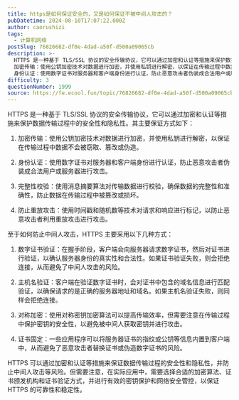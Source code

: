 ```yaml
---
title: https是如何保证安全的，又是如何保证不被中间人攻击的？
pubDatetime: 2024-08-10T17:07:22.000Z
author: caorushizi
tags:
  - 计算机网络
postSlug: 76826682-df0e-4dad-a50f-d500a09065cb
description: >-
  HTTPS 是一种基于 TLS/SSL 协议的安全传输协议，它可以通过加密和认证等措施来保护数据传输过程中的安全性和隐私性。其主要保证方式如下：
  加密传输：使用公钥加密技术对数据进行加密，并使用私钥进行解密，以保证在传输过程中数据不会被窃取、篡改或伪造。
  身份认证：使用数字证书对服务器和客户端身份进行认证，防止恶意攻击者伪装成合法用户或服务器进行攻击。 完整性校验：使用消息摘要算法对传输数据进行校
difficulty: 3
questionNumber: 1999
source: https://fe.ecool.fun/topic/76826682-df0e-4dad-a50f-d500a09065cb
---
```


HTTPS 是一种基于 TLS/SSL 协议的安全传输协议，它可以通过加密和认证等措施来保护数据传输过程中的安全性和隐私性。其主要保证方式如下：

1. 加密传输：使用公钥加密技术对数据进行加密，并使用私钥进行解密，以保证在传输过程中数据不会被窃取、篡改或伪造。

2. 身份认证：使用数字证书对服务器和客户端身份进行认证，防止恶意攻击者伪装成合法用户或服务器进行攻击。

3. 完整性校验：使用消息摘要算法对传输数据进行校验，确保数据的完整性和准确性，防止数据在传输过程中被篡改或损坏。

4. 防止重放攻击：使用时间戳和随机数等技术对请求和响应进行标记，以防止恶意攻击者利用重放攻击进行攻击。

至于如何防止中间人攻击，HTTPS 主要采用以下几种方式：

1. 数字证书验证：在握手阶段，客户端会向服务器请求数字证书，然后对证书进行验证，以确认服务器身份的真实性和合法性。如果证书验证失败，则会拒绝连接，从而避免了中间人攻击的风险。

2. 主机名验证：客户端在验证数字证书时，会对证书中包含的域名信息进行匹配验证，以确保请求的是正确的服务器地址和域名。如果主机名验证失败，则同样会拒绝连接。

3. 对称加密：使用对称密钥加密算法可以提高传输效率，但需要注意在传输过程中保护密钥的安全性，以避免被中间人获取密钥并进行攻击。

4. 证书固定：一些应用程序可以将服务器证书的指纹或公钥等信息内置到客户端中，从而避免了恶意攻击者替换证书或伪造数字证书的风险。

HTTPS 可以通过加密和认证等措施来保证数据传输过程的安全性和隐私性，并防止中间人攻击等风险。但需要注意，在实际应用中，需要选择合适的加密算法、证书颁发机构和证书验证方式，并进行有效的密钥保护和网络安全管控，以保证 HTTPS 的可靠性和稳定性。
